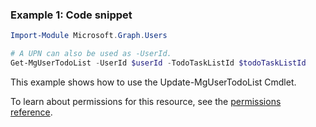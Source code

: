 ### Example 1: Code snippet

```powershellImport-Module Microsoft.Graph.Users

# A UPN can also be used as -UserId.
Get-MgUserTodoList -UserId $userId -TodoTaskListId $todoTaskListId
```
This example shows how to use the Update-MgUserTodoList Cmdlet.
To learn about permissions for this resource, see the [permissions reference](/graph/permissions-reference).

